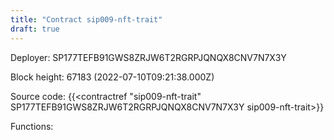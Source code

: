 ```yaml
---
title: "Contract sip009-nft-trait"
draft: true
---
```

Deployer: SP177TEFB91GWS8ZRJW6T2RGRPJQNQX8CNV7N7X3Y


 



Block height: 67183 (2022-07-10T09:21:38.000Z)

Source code: {{<contractref "sip009-nft-trait" SP177TEFB91GWS8ZRJW6T2RGRPJQNQX8CNV7N7X3Y sip009-nft-trait>}}

Functions:


